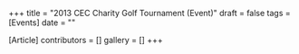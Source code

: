 +++
title = "2013 CEC Charity Golf Tournament (Event)"
draft = false
tags = [Events]
date = ""

[Article]
contributors = []
gallery = []
+++